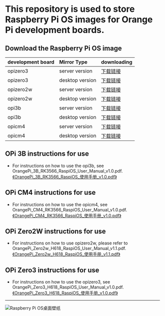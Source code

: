 # This repository is used to store Raspberry Pi OS images for Orange Pi development boards.

## Download the Raspberry Pi OS image

| development board |	Mirror Type |	downloading |
|:--|:--|:--|
|opizero3|server version |[下载链接](https://github.com/leeboby/raspberry-pi-os-images/releases/download/h618-20240711/Orangepizero3_1.0.4_raspios_bullseye_server_linux6.1.31.7z) |
|opizero3|desktop version |[下载链接](https://github.com/leeboby/raspberry-pi-os-images/releases/download/h618-20240711/Orangepizero3_1.0.4_raspios_bullseye_desktop_lxde_linux6.1.31.7z) |
|opizero2w|server version |[下载链接](https://github.com/leeboby/raspberry-pi-os-images/releases/download/h618-20240711/Orangepizero2w_1.0.2_raspios_bullseye_server_linux6.1.31.7z) |
|opizero2w|desktop version|[下载链接](https://github.com/leeboby/raspberry-pi-os-images/releases/download/h618-20240711/Orangepizero2w_1.0.2_raspios_bullseye_desktop_lxde_linux6.1.31.7z)|
|opi3b|server version|[下载链接](https://github.com/leeboby/raspberry-pi-os-images/releases/download/opi3b/Orangepi3b_1.0.0_raspios_bullseye_server_linux5.10.160.7z)|
|opi3b|desktop version|[下载链接](https://github.com/leeboby/raspberry-pi-os-images/releases/download/opi3b/Orangepi3b_1.0.0_raspios_bullseye_desktop_lxde_linux5.10.160.7z)|
|opicm4|server version|[下载链接](https://github.com/leeboby/raspberry-pi-os-images/releases/download/opicm4/Orangepicm4_1.0.0_raspios_bullseye_server_linux5.10.160.7z)|
|opicm4|desktop version|[下载链接](https://github.com/leeboby/raspberry-pi-os-images/releases/download/opicm4/Orangepicm4_1.0.0_raspios_bullseye_desktop_lxde_linux5.10.160.7z)|

## OPi 3B instructions for use

- For instructions on how to use the opi3b, see OrangePi_3B_RK3566_RaspiOS_User_Manual_v1.0.pdf.[《OrangePi_3B_RK3566_RaspiOS_使用手册_v1.0.pdf》](https://github.com/leeboby/raspberry-pi-os-images/blob/main/OrangePi_3B_RK3566_RaspiOS_%E4%BD%BF%E7%94%A8%E6%89%8B%E5%86%8C_v1.0.pdf)

## OPi CM4 instructions for use

- For instructions on how to use the opicm4, see OrangePi_CM4_RK3566_RaspiOS_User_Manual_v1.0.pdf.[《OrangePi_CM4_RK3566_RaspiOS_使用手册_v1.0.pdf》](https://github.com/leeboby/raspberry-pi-os-images/blob/main/OrangePi_CM4_RK3566_RaspiOS_%E4%BD%BF%E7%94%A8%E6%89%8B%E5%86%8C_v1.0.pdf)

## OPi Zero2W instructions for use

- For instructions on how to use opizero2w, please refer to OrangePi_Zero2w_H618_RaspiOS_User_Manual_v1.1.pdf.[《OrangePi_Zero2w_H618_RaspiOS_使用手册_v1.1.pdf》](https://github.com/leeboby/raspberry-pi-os-images/blob/main/OrangePi_Zero2w_H618_RaspiOS_%E4%BD%BF%E7%94%A8%E6%89%8B%E5%86%8C_v1.1.pdf)

## OPi Zero3 instructions for use

- For instructions on how to use the opizero3, see OrangePi_Zero3_H618_RaspiOS_User_Manual_v1.0.pdf.
[《OrangePi_Zero3_H618_RaspiOS_使用手册_v1.0.pdf》](https://github.com/leeboby/raspberry-pi-os-images/blob/main/OrangePi_Zero3_H618_RaspiOS_%E4%BD%BF%E7%94%A8%E6%89%8B%E5%86%8C_v1.0.pdf)

---
![Raspberry Pi OS桌面壁纸](https://github.com/leeboby/raspberry-pi-os-images/blob/main/pictures/desktop.png)
